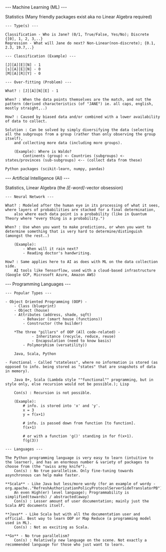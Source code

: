 --- Machine Learning (ML) ---

Statistics (Many friendly packages exist aka no Linear Algebra required)

	--- Type(s) ---
	
	Classification - Who is Jane? (0/1, True/False, Yes/No); Discrete {[0], 1, 2, 3,..}
	Regression - What will Jane do next? Non-Linear(non-discrete); {0.1, 2.3, 19.7,..}
	
	--- Classification (Example) ---
	
	[J][A][E][N] - 1
	[s][A][E][N] - 0
	[M][A][R][Y] - 0
	
	--- Over-fitting (Problem) ---
	
	What? : [J][A][N][E] - 1
	
	When? : When the data points themselves are the match, and not the pattern (derived characteristics (of "JANE") ie. all caps, english, mostly straight,..)
	
	How? : Caused by biased data and/or combined with a lower availability of data to collect.
		
	Solution : Can be solved by simply diversifying the data (selecting all the subgroups from a group (rather than only observing the group itself),
		and collecting more data (including more groups).
		
		(Example): Where is Waldo?
			Continents (group) <- Countries (subgroups) <- states/provinces (sub-subgroups) <-- (collect data from these)
	
	Python packages (scikit-learn, numpy, pandas)
		
--- Artificial Intelligence (AI) ---

Statistics, Linear Algebra (the _[E-word]_-vector obsession)

	--- Neural Network ---
	
	What? : Modeled after the human eye in its processing of what it sees, where layers of probabilities are stacked for a final determination, 
	  	also where each data point is a probability (like in Quantum Theory where "every thing is a probability.")
	
	When? : Use when you want to make predictions, or when you want to determine something that is very hard to determine/distinguish (amongst the rest..)
	
		(Example): 
			- When will it rain next?
			- Reading doctor's handwriting.
	
	How? : Same applies here to AI as does with ML on the data collection side. 
		AI tools like Tensorflow, used with a cloud-based infrastructure (Google GCP, Microsoft Azure, Amazon AWS)
	

--- Programming Languages ---

	--- Popular Types ---
	
	- Object Oriented Programming (OOP) - 
 		- Class (blueprint)
   		- Object (house)
   		- Attributes (address, shade, sqft)
     		- Behavior (smart house (functions))
       		- Constructor (the builder)

  		*The three "pillars" of OOP (All code-related) - 
    			- Inheritance (recycle, reduce, reuse)
       			- Encapsulation (need to know basis)
	  		- Polymorphism (versatility))
	
		Java, Scala, Python
	
	- Functional - Called "stateless", where no information is stored (as opposed to info. being stored as "states" that are snapshots of data in memory).
	
		Java 8+, Scala (Lambda style ""functional"" programming, but in style only, else recursion would not be possible.); Lisp
		
		Con(s) : Recursion is not possible.
		
		(Example): 
			# info. is stored into 'x' and 'y'.
			x = 3
			y = f(x+1)
			
			# info. is passed down from function [to function].
			f(x+1)
			
			# or with a function 'g()' standing in for f(x+1).
			f(g(3))
	
	--- Languages ---
	
	The Python programming language is very easy to learn (intuitive to the learner), and has an enormous number & variety of packages to choose from (the "swiss army knife").
		Con(s) : No true parallelism. Only fine-tuning towards asynchronous can help make faster.
		
	**Scala** - Like Java but less/more wordy (for an example of wordy - org.apache.."RefreshAuthorizationPolicyProtocolServerSideTranslatorPB").
 		An even High(er) level language); Programmability is simplified(towards) / abstracted(away)
		Con(s) : Lesser amount of user documentation; mainly just the Scala API documents itself.
		
	**Java** - Like Scala but with all the documentation user and official. Best way to learn OOP or Map Reduce (a programming model used in ML).
		Con(s) : Not as exciting as Scala.
		
	**Go** - No true parallelism?
		Con(s) : Relatively new language on the scene. Not exactly a recommended language for those who just want to learn.
